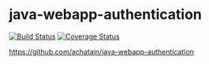 java-webapp-authentication
==========================
[![Build Status](https://travis-ci.org/achatain/java-webapp-authentication.svg?branch=master)](java-webapp-authentication)
[![Coverage Status](https://coveralls.io/repos/github/achatain/java-webapp-authentication/badge.svg?branch=master)](https://coveralls.io/github/achatain/java-webapp-authentication?branch=master)

https://github.com/achatain/java-webapp-authentication
